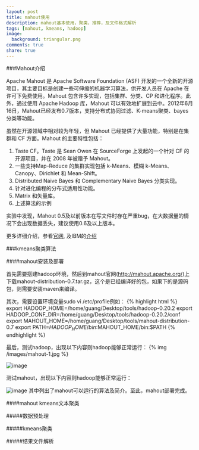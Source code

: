 ```yaml
---
layout: post
title: mahout使用
description: mahout基本使用，聚类，推荐，及文件格式解析
tags: [mahout, kmeans, hadoop]
image:
  background: triangular.png
comments: true
share: true
---
```


###Mahout介绍

Apache Mahout 是 Apache Software Foundation (ASF) 开发的一个全新的开源项目，其主要目标是创建一些可伸缩的机器学习算法，供开发人员在 Apache 在许可下免费使用。Mahout 包含许多实现，包括集群、分类、CP 和进化程序。此外，通过使用 Apache Hadoop 库，Mahout 可以有效地扩展到云中。2012年6月16日，Mahout已经发布0.7版本，支持分布式协同过滤、K-means聚类、bayes分类等功能。

虽然在开源领域中相对较为年轻，但 Mahout 已经提供了大量功能，特别是在集群和 CF 方面。Mahout 的主要特性包括：

1. Taste CF。Taste 是 Sean Owen 在 SourceForge 上发起的一个针对 CF 的开源项目，并在 2008 年被赠予 Mahout。
2. 一些支持Map-Reduce 的集群实现包括 k-Means、模糊 k-Means、Canopy、Dirichlet 和 Mean-Shift。
3. Distributed Naive Bayes 和 Complementary Naive Bayes 分类实现。
4. 针对进化编程的分布式适用性功能。
5. Matrix 和矢量库。
6. 上述算法的示例

实验中发现，Mahout 0.5及以前版本在写文件时存在严重bug，在大数据量的情况下会出现数据丢失，建议使用0.6及以上版本。

更多详细介绍，参看[官网](https://mahout.apache.org/), 及IBM的[介绍](http://www.ibm.com/developerworks/cn/java/j-mahout/)

###kmeans聚类算法

####mahout安装及部署

首先需要搭建hadoop环境，然后到mahout官网(http://mahout.apache.org/)上下载mahout-distribution-0.7.tar.gz，这个是已经编译好的包，如果下的是源码包，则需要安装maven来编译。

其次，需要设置环境变量sudo vi /etc/profile例如：
{% highlight html %}
export HADOOP_HOME=/home/guang/Desktop/tools/hadoop-0.20.2
export HADOOP_CONF_DIR=/home/guang/Desktop/tools/hadoop-0.20.2/conf
export MAHOUT_HOME=/home/guang/Desktop/tools/mahout-distribution-0.7
export PATH=$HADOOP_HOME/bin:$MAHOUT_HOME/bin:$PATH
{% endhighlight %}

最后，测试hadoop，出现以下内容则hadoop能够正常运行：
 {% img /images/mahout-1.jpg %}

![image](https://github.com/lemonQin/lemonqin.github.com/tree/master/images/mahout-1.jpg)

测试mahout，出现以下内容则hadoop能够正常运行：

![image](https://github.com/lemonQin/lemonqin.github.com/tree/master/images/mahout-2.jpg)
其中列出了mahout可以运行的算法及简介。至此，mahout部署完成。

####mahout kmeans文本聚类

#####数据预处理


#####kmeans聚类


#####结果文件解析









